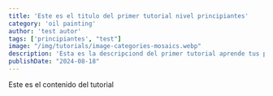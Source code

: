 ```yaml
---
title: 'Este es el titulo del primer tutorial nivel principiantes'
category: 'oil painting'
author: 'test autor'
tags: ['principiantes', "test"]
image: "/img/tutorials/image-categories-mosaics.webp"
description: 'Esta es la descripciond del primer tutorial aprende tus primeros pasos lorem ipsum asmet'
publishDate: "2024-08-18"
---
```


Este es el contenido del tutorial
